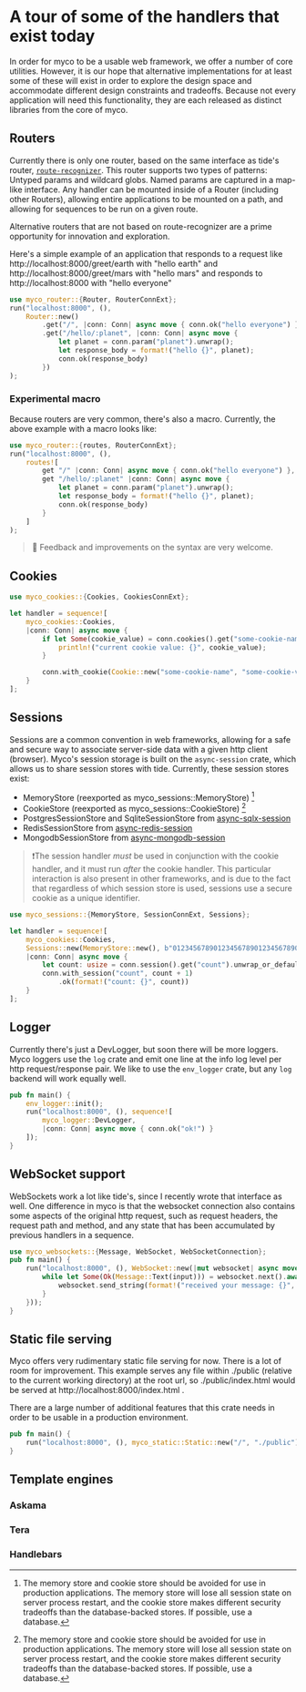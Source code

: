 # A tour of some of the handlers that exist today

In order for myco to be a usable web framework, we offer a number of
core utilities. However, it is our hope that alternative
implementations for at least some of these will exist in order to
explore the design space and accommodate different design constraints
and tradeoffs. Because not every application will need this
functionality, they are each released as distinct libraries from the
core of myco.

## Routers

Currently there is only one router, based on the same interface as
tide's router,
[`route-recognizer`](https://github.com/http-rs/route-recognizer). This
router supports two types of patterns: Untyped params and wildcard
globs. Named params are captured in a map-like interface. Any handler
can be mounted inside of a Router (including other Routers), allowing
entire applications to be mounted on a path, and allowing for
sequences to be run on a given route.

Alternative routers that are not based on route-recognizer are a prime
opportunity for innovation and exploration.

Here's a simple example of an application that responds to a request
like http://localhost:8000/greet/earth with "hello earth" and
http://localhost:8000/greet/mars with "hello mars" and responds to
http://localhost:8000 with "hello everyone"

```rust
use myco_router::{Router, RouterConnExt};
run("localhost:8000", (),
    Router::new()
        .get("/", |conn: Conn| async move { conn.ok("hello everyone") })
        .get("/hello/:planet", |conn: Conn| async move {
            let planet = conn.param("planet").unwrap();
            let response_body = format!("hello {}", planet);
            conn.ok(response_body)
        })
);
```

### Experimental macro

Because routers are very common, there's also a macro. Currently, the above example with a macro looks like:

```rust
use myco_router::{routes, RouterConnExt};
run("localhost:8000", (),
    routes![
        get "/" |conn: Conn| async move { conn.ok("hello everyone") },
        get "/hello/:planet" |conn: Conn| async move {
            let planet = conn.param("planet").unwrap();
            let response_body = format!("hello {}", planet);
            conn.ok(response_body)
        }
    ]
);
```

> 🚧 Feedback and improvements on the syntax are very welcome.

## Cookies

```rust
use myco_cookies::{Cookies, CookiesConnExt};

let handler = sequence![
    myco_cookies::Cookies,
    |conn: Conn| async move {
        if let Some(cookie_value) = conn.cookies().get("some-cookie-name") {
            println!("current cookie value: {}", cookie_value);
        }

        conn.with_cookie(Cookie::new("some-cookie-name", "some-cookie-value"))
    }
];

```

## Sessions

Sessions are a common convention in web frameworks, allowing for a
safe and secure way to associate server-side data with a given http
client (browser). Myco's session storage is built on the
`async-session` crate, which allows us to share session stores with
tide. Currently, these session stores exist:

* MemoryStore (reexported as myco_sessions::MemoryStore) [^1]
* CookieStore (reexported as myco_sessions::CookieStore) [^1]
* PostgresSessionStore and SqliteSessionStore from [async-sqlx-session](https://github.com/jbr/async-sqlx-session)
* RedisSessionStore from [async-redis-session](https://github.com/jbr/async-redis-session)
* MongodbSessionStore from [async-mongodb-session](https://github.com/http-rs/async-mongodb-session)

[^1]: The memory store and cookie store should be avoided for use in
    production applications. The memory store will lose all session
    state on server process restart, and the cookie store makes
    different security tradeoffs than the database-backed stores. If
    possible, use a database.

> ❗The session handler _must_ be used in conjunction with the cookie
> handler, and it must run _after_ the cookie handler. This particular
> interaction is also present in other frameworks, and is due to the
> fact that regardless of which session store is used, sessions use a
> secure cookie as a unique identifier.

```rust
use myco_sessions::{MemoryStore, SessionConnExt, Sessions};

let handler = sequence![
    myco_cookies::Cookies,
    Sessions::new(MemoryStore::new(), b"01234567890123456789012345678901123"),
    |conn: Conn| async move {
        let count: usize = conn.session().get("count").unwrap_or_default();
        conn.with_session("count", count + 1)
            .ok(format!("count: {}", count))
    }
];
```


## Logger

Currently there's just a DevLogger, but soon there will be more loggers. Myco loggers use the `log` crate and emit one line at the info log level per http request/response pair. We like to use the `env_logger` crate, but any `log` backend will work equally well.

```rust
pub fn main() {
    env_logger::init();
    run("localhost:8000", (), sequence![
        myco_logger::DevLogger,
        |conn: Conn| async move { conn.ok("ok!") }
    ]);
}
```

## WebSocket support

WebSockets work a lot like tide's, since I recently wrote that interface as well. One difference in myco is that the websocket connection also contains some aspects of the original http request, such as request headers, the request path and method, and any state that has been accumulated by previous handlers in a sequence.

```rust
use myco_websockets::{Message, WebSocket, WebSocketConnection};
pub fn main() {
    run("localhost:8000", (), WebSocket::new(|mut websocket| async move {
        while let Some(Ok(Message::Text(input))) = websocket.next().await {
            websocket.send_string(format!("received your message: {}", &input)).await;
        }
    }));
}
```

## Static file serving

Myco offers very rudimentary static file serving for now. There is a lot of room for improvement. This example serves any file within ./public (relative to the current working directory) at the root url, so ./public/index.html would be served at http://localhost:8000/index.html .

There are a large number of additional features that this crate needs in order to be usable in a production environment.

```rust
pub fn main() {
    run("localhost:8000", (), myco_static::Static::new("/", "./public"))
}
```

## Template engines



### Askama

### Tera

### Handlebars
